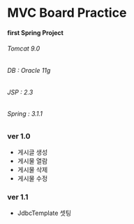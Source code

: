 # MVC Board Practice
#### first Spring Project

###### Tomcat 9.0 
###### DB : Oracle 11g
###### JSP : 2.3
###### Spring : 3.1.1

### ver 1.0
- 게시글 생성
- 게시물 열람
- 게시물 삭제
- 게시물 수정

### ver 1.1
- JdbcTemplate 셋팅
